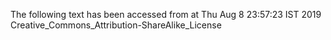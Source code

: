 The following text has been accessed from at Thu Aug 8 23:57:23 IST 2019
Creative_Commons_Attribution-ShareAlike_License
